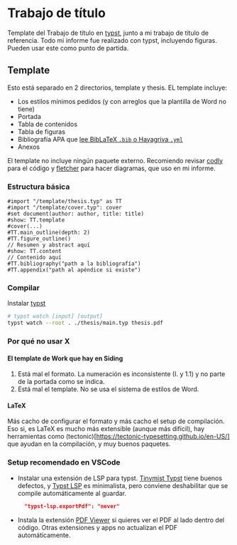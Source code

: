 # Trabajo de título

Template del Trabajo de título en [typst](https://typst.app/home/), junto a mi trabajo de título de referencia.
Todo mi informe fue realizado con typst, incluyendo figuras. Pueden usar este como punto de partida.

## Template

Esto está separado en 2 directorios, template y thesis. EL template incluye:

- Los estilos mínimos pedidos (y con arreglos que la plantilla de Word no tiene)
- Portada
- Tabla de contenidos
- Tabla de figuras
- Bibliografía APA que [lee BibLaTeX `.bib` o Hayagriva `.yml`](https://github.com/typst/hayagriva/blob/main/docs/file-format.md)
- Anexos

El template no incluye ningún paquete externo. Recomiendo revisar [codly](https://typst.app/universe/package/codly)
para el código y [fletcher](https://typst.app/universe/package/fletcher) para hacer diagramas, que uso en mi informe.

### Estructura básica

```typst
#import "/template/thesis.typ" as TT
#import "/template/cover.typ": cover
#set document(author: author, title: title)
#show: TT.template
#cover(...)
#TT.main_outline(depth: 2)
#TT.figure_outline()
// Resumen y abstract aquí
#show: TT.content
// Contenido aquí
#TT.bibliography("path a la bibliografía")
#TT.appendix("path al apéndice si existe")
```

### Compilar

Instalar [typst](https://github.com/typst/typst?tab=readme-ov-file#installation)

```bash
# typst watch [input] [output]
typst watch --root . ./thesis/main.typ thesis.pdf
```

### Por qué no usar X

#### El template de Work que hay en Siding

1. Está mal el formato. La numeración es inconsistente (I. y 1.1) y no parte de la portada como se indica.
2. Está mal el template. No se usa el sistema de estilos de Word.

#### LaTeX

Más cacho de configurar el formato y más cacho el setup de compilación.
Eso si, es LaTeX es mucho más extensible (aunque más difícil), hay herramientas como (tectonic)[https://tectonic-typesetting.github.io/en-US/] que ayudan en la compilación, y muy buenos paquetes.

### Setup recomendado en VSCode

- Instalar una extensión de LSP para typst. [Tinymist Typst](https://marketplace.visualstudio.com/items?itemName=myriad-dreamin.tinymist) tiene buenos defectos, y [Typst LSP](https://marketplace.visualstudio.com/items?itemName=nvarner.typst-lsp) es minimalista, pero conviene deshabilitar que se compile automáticamente al guardar.
  ```json
    "typst-lsp.exportPdf": "never"
  ```
- Instala la extensión [PDF Viewer](https://marketplace.visualstudio.com/items?itemName=mathematic.vscode-pdf) si quieres ver el PDF al lado dentro del código. Otras extensiones y apps no actualizan el PDF automáticamente.
